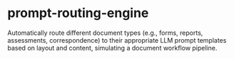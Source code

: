 # prompt-routing-engine
Automatically route different document types (e.g., forms, reports, assessments, correspondence) to their appropriate LLM prompt templates based on layout and content, simulating a document workflow pipeline.
